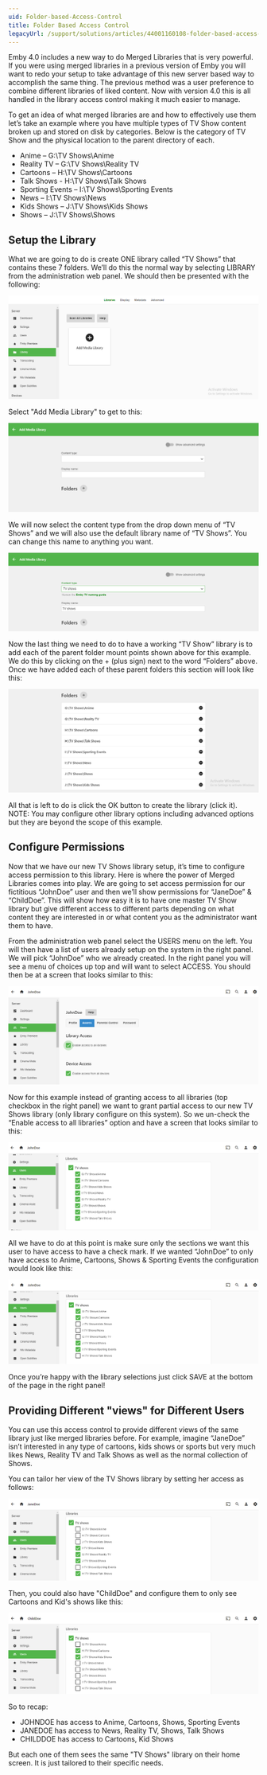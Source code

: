 ```yaml
---
uid: Folder-based-Access-Control
title: Folder Based Access Control
legacyUrl: /support/solutions/articles/44001160108-folder-based-access-control
---
```



Emby 4.0 includes a new way to do Merged Libraries that is very powerful.  If you were using merged libraries in a previous version of Emby you will want to redo your setup to take advantage of this new server based way to accomplish the same thing.  The previous method was a user preference to combine different libraries of liked content.  Now with version 4.0 this is all handled in the library access control making it much easier to manage.

To get an idea of what merged libraries are and how to effectively use them let’s take an example where you have multiple types of TV Show content broken up and stored on disk by categories. Below is the category of TV Show and the physical location to the parent directory of each.

* Anime – G:\TV Shows\Anime
* Reality TV – G:\TV Shows\Reality TV
* Cartoons – H:\TV Shows\Cartoons
* Talk Shows - H:\TV Shows\Talk Shows
* Sporting Events – I:\TV Shows\Sporting Events
* News – I:\TV Shows\News
* Kids Shows – J:\TV Shows\Kids Shows
* Shows – J:\TV Shows\Shows

## Setup the Library

What we are going to do is create ONE library called “TV Shows” that contains these 7 folders.  We’ll do this the normal way by selecting LIBRARY from the administration web panel. We should then be presented with the following:

![Library](images/server/Library.png)

Select "Add Media Library" to get to this:

![Library](images/server/Library2.png)

We will now select the content type from the drop down menu of “TV Shows” and we will also use the default library name of “TV Shows”. You can change this name to anything you want.

![Library](images/server/Library3.png)

Now the last thing we need to do to have a working “TV Show” library is to add each of the parent folder mount points shown above for this example. We do this by clicking on the + (plus sign) next to the word “Folders” above.  Once we have added each of these parent folders this section will look like this:

![Library](images/server/Library4.png)

All that is left to do is click the OK button to create the library (click it).  NOTE: You may configure other library options including advanced options but they are beyond the scope of this example.

## Configure Permissions

Now that we have our new TV Shows library setup, it’s time to configure access permission to this library.  Here is where the power of Merged Libraries comes into play.  We are going to set access permission for our fictitious “JohnDoe” user and then we’ll show permissions for “JaneDoe” & “ChildDoe”.  This will show how easy it is to have one master TV Show library but give different access to different parts depending on what content they are interested in or what content you as the administrator want them to have.

From the administration web panel select the USERS menu on the left.  You will then have a list of users already setup on the system in the right panel.  We will pick “JohnDoe” who we already created.
In the right panel you will see a menu of choices up top and will want to select ACCESS.  You should then be at a screen that looks similar to this:

![Access](images/server/Access1.png)

Now for this example instead of granting access to all libraries (top checkbox in the right panel) we want to grant partial access to our new TV Shows library (only library configure on this system).  So we un-check the “Enable access to all libraries” option and have a screen that looks similar to this:

![Access](images/server/Access2.png)

All we have to do at this point is make sure only the sections we want this user to have access to have a check mark.
If we wanted “JohnDoe” to only have access to Anime, Cartoons, Shows & Sporting Events the configuration would look like this:

![Access](images/server/Access3.png)

Once you’re happy with the library selections just click SAVE at the bottom of the page in the right panel!

## Providing Different "views" for Different Users

You can use this access control to provide different views of the same library just like merged libraries before.  For example, imagine “JaneDoe” isn’t interested in any type of cartoons, kids shows or sports but very much likes News, Reality TV and Talk Shows as well as the normal collection of Shows.

You can tailor her view of the TV Shows library by setting her access as follows:

![Access](images/server/Access4.png)

Then, you could also have "ChildDoe" and configure them to only see Cartoons and Kid's shows like this:

![Access](images/server/Access5.png)

So to recap:

* JOHNDOE has access to Anime, Cartoons, Shows, Sporting Events
* JANEDOE has access to News, Reality TV, Shows, Talk Shows
* CHILDDOE has access to Cartoons, Kid Shows

But each one of them sees the same "TV Shows" library on their home screen.  It is just tailored to their specific needs.